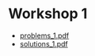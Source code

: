 # Workshop 1

+ [problems_1.pdf](https://github.com/ChrisLinn/comp90054-cheat/blob/master/workshops/5/problems_1.pdf?raw=true)
+ [solutions_1.pdf](https://github.com/ChrisLinn/comp90054-cheat/blob/master/workshops/5/solutions_1.pdf?raw=true)
